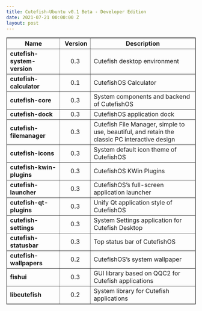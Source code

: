 ```yaml
---
title: Cutefish-Ubuntu v0.1 Beta - Developer Edition
date: 2021-07-21 00:00:00 Z
layout: post
---
```


<table border="1">
<thead>
<tr border="1">
<th><strong>Name</strong></th>
<th><strong>&nbsp;Version <br /></strong></th>
<th><strong>Description</strong></th>
</tr>
</thead>
<tbody>
<tr>
<td><strong>cutefish-system-version</strong></td>
<td style="text-align: center;">0.3</td>
<td>Cutefish desktop environment</td>
</tr>
<tr>
<td><strong>cutefish-calculator</strong></td>
<td style="text-align: center;">0.1</td>
<td>CutefishOS Calculator</td>
</tr>
<tr>
<td><strong>cutefish-core</strong></td>
<td style="text-align: center;">0.3</td>
<td>System components and backend of CutefishOS</td>
</tr>
<tr>
<td><strong>cutefish-dock</strong></td>
<td style="text-align: center;">0.3</td>
<td>CutefishOS application dock</td>
</tr>
<tr>
<td><strong>cutefish-filemanager</strong></td>
<td style="text-align: center;">0.3</td>
<td>Cutefish File Manager, simple to use, beautiful, and retain the classic PC interactive design</td>
</tr>
<tr>
<td><strong>cutefish-icons</strong></td>
<td style="text-align: center;">0.3</td>
<td>System default icon theme of CutefishOS</td>
</tr>
<tr>
<td><strong>cutefish-kwin-plugins</strong></td>
<td style="text-align: center;">0.3</td>
<td>CutefishOS KWin Plugins</td>
</tr>
<tr>
<td><strong>cutefish-launcher</strong></td>
<td style="text-align: center;">0.3</td>
<td>CutefishOS&rsquo;s full-screen application launcher</td>
</tr>
<tr>
<td><strong>cutefish-qt-plugins</strong></td>
<td style="text-align: center;">0.3</td>
<td>Unify Qt application style of CutefishOS</td>
</tr>
<tr>
<td><strong>cutefish-settings</strong></td>
<td style="text-align: center;">0.3</td>
<td>System Settings application for Cutefish Desktop</td>
</tr>
<tr>
<td><strong>cutefish-statusbar</strong></td>
<td style="text-align: center;">0.3</td>
<td>Top status bar of CutefishOS</td>
</tr>
<tr>
<td><strong>cutefish-wallpapers</strong></td>
<td style="text-align: center;">0.2</td>
<td>CutefishOS&rsquo;s system wallpaper</td>
</tr>
<tr>
<td><strong>fishui</strong></td>
<td style="text-align: center;">0.3</td>
<td>GUI library based on QQC2 for Cutefish applications</td>
</tr>
<tr>
<td><strong>libcutefish</strong></td>
<td style="text-align: center;">0.2</td>
<td>System library for Cutefish applications</td>
</tr>
</tbody>
</table>
